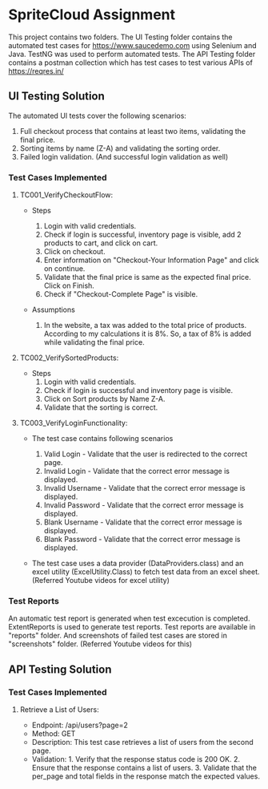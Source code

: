 # SpriteCloud Assignment

This project contains two folders. The UI Testing folder contains the automated test cases for https://www.saucedemo.com using Selenium and Java. TestNG was used to perform automated tests. The API Testing folder contains a postman collection which has test cases to test various APIs of https://reqres.in/

## UI Testing Solution

The automated UI tests cover the following scenarios:
 1. Full checkout process that contains at least two items, validating the final price.
 2. Sorting items by name (Z-A) and validating the sorting order.
 3. Failed login validation. (And successful login validation as well)

### Test Cases Implemented

1. TC001_VerifyCheckoutFlow:

   - Steps
       1. Login with valid credentials.
       2. Check if login is successful, inventory page is visible, add 2 products to cart, and click on cart.
       3. Click on checkout.
       4. Enter information on "Checkout-Your Information Page" and click on continue.
       5. Validate that the final price is same as the expected final price. Click on Finish.
       6. Check if "Checkout-Complete Page" is visible.

 
   - Assumptions
       1. In the website, a tax was added to the total price of products. According to my calculations it is 8%. So, a tax of 8% is added while validating the final price.


2. TC002_VerifySortedProducts:
   
   - Steps
       1. Login with valid credentials.
       2. Check if login is successful and inventory page is visible.
       3. Click on Sort products by Name Z-A.
       4. Validate that the sorting is correct.


 3. TC003_VerifyLoginFunctionality:

    - The test case contains following scenarios
         1. Valid Login - Validate that the user is redirected to the correct page.
         2. Invalid Login - Validate that the correct error message is displayed.
         3. Invalid Username - Validate that the correct error message is displayed.
         4. Invalid Password - Validate that the correct error message is displayed.
         5. Blank Username - Validate that the correct error message is displayed.
         6. Blank Password - Validate that the correct error message is displayed.
     
    - The test case uses a data provider (DataProviders.class) and an excel utility (ExcelUtility.Class) to fetch test data from an excel sheet. (Referred Youtube videos for excel utility)
   
### Test Reports

An automatic test report is generated when test excecution is completed. ExtentReports is used to generate test reports. Test reports are available in "reports" folder. And screenshots of failed test cases are stored in "screenshots" folder. (Referred Youtube videos for this)


## API Testing Solution

### Test Cases Implemented

1. Retrieve a List of Users:

   - Endpoint: /api/users?page=2
   - Method: GET
   - Description: This test case retrieves a list of users from the second page.
   - Validation:
         1. Verify that the response status code is 200 OK.
         2. Ensure that the response contains a list of users.
         3. Validate that the per_page and total fields in the response match the expected values.
